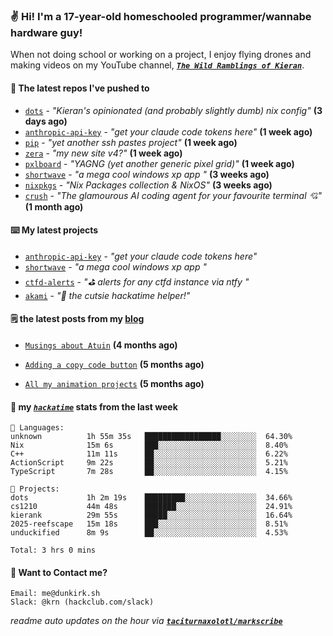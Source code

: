 ### ✌️ Hi! I'm a 17-year-old homeschooled programmer/wannabe hardware guy!

When not doing school or working on a project, I enjoy flying drones and making videos on my YouTube channel, [**_`The Wild Ramblings of Kieran`_**](https://youtube.com/@kieran.rambles).

#### 👷 The latest repos I've pushed to

- [`dots`](https://github.com/taciturnaxolotl/dots) - _"Kieran's opinionated (and probably slightly dumb) nix config"_ **(3 days ago)**
- [`anthropic-api-key`](https://github.com/taciturnaxolotl/anthropic-api-key) - _"get your claude code tokens here"_ **(1 week ago)**
- [`pip`](https://github.com/taciturnaxolotl/pip) - _"yet another ssh pastes project"_ **(1 week ago)**
- [`zera`](https://github.com/taciturnaxolotl/zera) - _"my new site v4?"_ **(1 week ago)**
- [`pxlboard`](https://github.com/taciturnaxolotl/pxlboard) - _"YAGNG (yet another generic pixel grid)"_ **(1 week ago)**
- [`shortwave`](https://github.com/taciturnaxolotl/shortwave) - _"a mega cool windows xp app "_ **(3 weeks ago)**
- [`nixpkgs`](https://github.com/NixOS/nixpkgs) - _"Nix Packages collection & NixOS"_ **(3 weeks ago)**
- [`crush`](https://github.com/charmbracelet/crush) - _"The glamourous AI coding agent for your favourite terminal 💘"_ **(1 month ago)**

#### ⌨️ My latest projects

- [`anthropic-api-key`](https://github.com/taciturnaxolotl/anthropic-api-key) - _"get your claude code tokens here"_
- [`shortwave`](https://github.com/taciturnaxolotl/shortwave) - _"a mega cool windows xp app "_
- [`ctfd-alerts`](https://github.com/taciturnaxolotl/ctfd-alerts) - _"⛳ alerts for any ctfd instance via ntfy "_
- [`akami`](https://github.com/taciturnaxolotl/akami) - _"🌷 the cutsie hackatime helper!"_

#### 🗒️ the latest posts from my [blog](https://dunkirk.sh)

- [`Musings about Atuin`](https://dunkirk.sh/blog/atuin/) **(4 months ago)**

- [`Adding a copy code button`](https://dunkirk.sh/blog/adding-a-copy-button/) **(5 months ago)**

- [`All my animation projects`](https://dunkirk.sh/blog/my-animations/) **(5 months ago)**



#### 📡 my [_`hackatime`_](https://waka.hackclub.com) stats from the last week

```text
💾 Languages:
unknown          1h 55m 35s   █████████████████░░░░░░░░  64.30%
Nix              15m 6s       ███░░░░░░░░░░░░░░░░░░░░░░  8.40%
C++              11m 11s      ██░░░░░░░░░░░░░░░░░░░░░░░  6.22%
ActionScript     9m 22s       ██░░░░░░░░░░░░░░░░░░░░░░░  5.21%
TypeScript       7m 28s       ██░░░░░░░░░░░░░░░░░░░░░░░  4.15%

💼 Projects:
dots             1h 2m 19s    █████████░░░░░░░░░░░░░░░░  34.66%
cs1210           44m 48s      ███████░░░░░░░░░░░░░░░░░░  24.91%
kierank          29m 55s      █████░░░░░░░░░░░░░░░░░░░░  16.64%
2025-reefscape   15m 18s      ███░░░░░░░░░░░░░░░░░░░░░░  8.51%
unduckified      8m 9s        ██░░░░░░░░░░░░░░░░░░░░░░░  4.53%

Total: 3 hrs 0 mins
```

#### 📮 Want to Contact me?

```text
Email: me@dunkirk.sh
Slack: @krn (hackclub.com/slack)
```

_readme auto updates on the hour via [**`taciturnaxolotl/markscribe`**](https://github.com/taciturnaxolotl/markscribe)_
